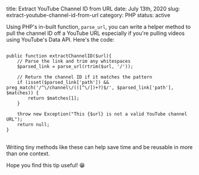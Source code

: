 title: Extract YouTube Channel ID from URL
date: July 13th, 2020
slug: extract-youtube-channel-id-from-url
category: PHP
status: active

Using PHP's in-built function, `parse_url`, you can write a helper method to pull the channel ID off a YouTube URL especially if you're pulling videos using YouTube's Data API. Here's the code:
<pre>
<code class="php">
public function extractChannelID($url){
    // Parse the link and trim any whitespaces
    $parsed_link = parse_url(rtrim($url, '/'));

    // Return the channel ID if it matches the pattern
    if (isset($parsed_link['path']) && preg_match('/^\/channel\/(([^\/])+?)$/', $parsed_link['path'], $matches)) {
        return $matches[1];
    }

    throw new Exception("This {$url} is not a valid YouTube channel URL");
    return null;
}
</code>
</pre>

Writing tiny methods like these can help save time and be reusable in more than one context. 

Hope you find this tip useful! &#x1F601;
